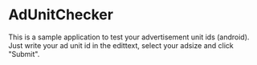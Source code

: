 # AdUnitChecker

This is a sample application to test your advertisement unit ids (android). Just write your ad unit id in the edittext, select your adsize and click "Submit".